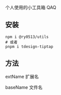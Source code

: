 个人使用的小工具箱 QAQ

## 安装

```shell
npm i @ry0513/utils
# 或者
pnpm i tdesign-tiptap
```

## 方法

extName 扩展名

baseName 文件名
